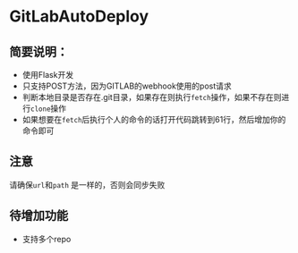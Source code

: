 GitLabAutoDeploy
================
简要说明：
----

* 使用Flask开发
* 只支持POST方法，因为GITLAB的webhook使用的post请求
* 判断本地目录是否存在.git目录，如果存在则执行`fetch`操作，如果不存在则进行`clone`操作
* 如果想要在`fetch`后执行个人的命令的话打开代码跳转到61行，然后增加你的命令即可

注意
---
请确保`url`和`path` 是一样的，否则会同步失败


待增加功能
-----
* 支持多个repo